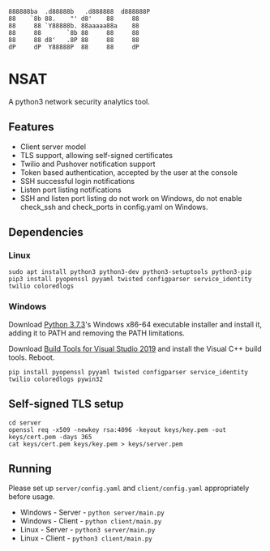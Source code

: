 ```
888888ba  .d88888b   .d888888  d888888P 
88    `8b 88.    "' d8'    88     88    
88     88 `Y88888b. 88aaaaa88a    88    
88     88       `8b 88     88     88    
88     88 d8'   .8P 88     88     88    
dP     dP  Y88888P  88     88     dP                                         
```

# NSAT
A python3 network security analytics tool.

## Features

* Client server model
* TLS support, allowing self-signed certificates
* Twilio and Pushover notification support
* Token based authentication, accepted by the user at the console
* SSH successful login notifications
* Listen port listing notifications
* SSH and listen port listing do not work on Windows, do not enable check_ssh and check_ports in config.yaml on Windows.

## Dependencies

### Linux
```
sudo apt install python3 python3-dev python3-setuptools python3-pip
pip3 install pyopenssl pyyaml twisted configparser service_identity twilio coloredlogs
```

### Windows
Download [Python 3.7.3](https://www.python.org/downloads/release/python-373/)'s Windows x86-64 executable installer and install it, adding it to PATH and removing the PATH limitations.

Download [Build Tools for Visual Studio 2019](https://visualstudio.microsoft.com/downloads/) and install the Visual C++ build tools. Reboot.

```
pip install pyopenssl pyyaml twisted configparser service_identity twilio coloredlogs pywin32
```

## Self-signed TLS setup
```
cd server
openssl req -x509 -newkey rsa:4096 -keyout keys/key.pem -out keys/cert.pem -days 365
cat keys/cert.pem keys/key.pem > keys/server.pem
```

## Running

Please set up `server/config.yaml` and `client/config.yaml` appropriately before usage.

* Windows - Server - `python server/main.py`
* Windows - Client - `python client/main.py`
* Linux - Server - `python3 server/main.py`
* Linux - Client - `python3 client/main.py`
